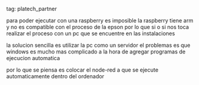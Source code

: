 tag: platech_partner


para poder ejecutar con una raspberry es imposible la raspberry tiene arm y no es compatible con el proceso de la epson por lo que si o si nos toca realizar el proceso con un pc que se encuentre en las instalaciones

la solucion sencilla es utilizar la pc como un servidor el problemas es que windows es mucho mas complicado a la hora de agregar programas de ejecucion automatica

por lo que se piensa es colocar el node-red a que se ejecute automaticamente dentro del ordenador

